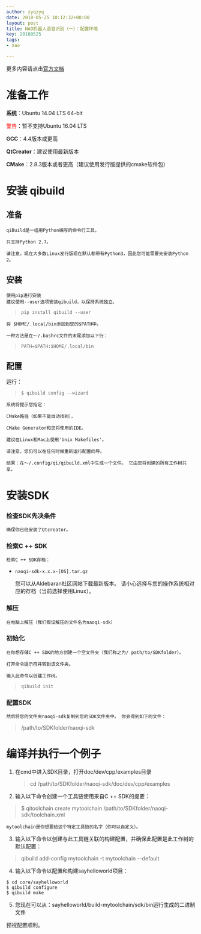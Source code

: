 ```yaml
---
author: zyqzyq
date: 2018-05-25 10:12:32+00:00
layout: post
title: NAO机器人语音识别（一）：配置环境
key: 20180525
tags:
- nao

---
```

更多内容请点击[官方文档](http://doc.aldebaran.com/2-1/dev/cpp/install_guide.html) 
# 准备工作
**系统**：Ubuntu 14.04 LTS 64-bit

<font color=#ff0000>警告</font>：暂不支持Ubuntu 16.04 LTS

**GCC**：4.4版本或更高

**QtCreator**：建议使用最新版本

**CMake**：2.8.3版本或者更高（建议使用发行版提供的cmake软件包）

# 安装 qibuild

## 准备
    qiBuild是一组用Python编写的命令行工具。

    只支持Python 2.7。
    
    请注意，现在大多数Linux发行版现在默认都带有Python3，因此您可能需要先安装Python 2。

## 安装
    使用pip进行安装
    建议使用--user选项安装qibuild，以保持系统独立。
>     pip install qibuild --user
    
    将 $HOME/.local/bin添加到您的$PATH中。

    一种方法是在〜/.bashrc文件的末尾添加以下行：
>     PATH=$PATH:$HOME/.local/bin

## 配置
运行：
>     $ qibuild config --wizard
    
    系统将提示您指定：

    CMake路径（如果不能自动找到），
    
    CMake Generator和您将使用的IDE。
    
    建议在Linux和Mac上使用'Unix Makefiles'。
    
    请注意，您仍可以在任何时候重新运行配置向导。
    
    结果：在〜/.config/qi/qibuild.xml中生成一个文件。 它由您将创建的所有工作树共享。
    
# 安装SDK

### 检查SDK先决条件
    确保你已经安装了Qtcreator。
    
### 检索C ++ SDK
    检索C ++ SDK存档：
-     naoqi-sdk-x.x.x-[OS].tar.gz
    您可以从Aldebaran社区网站下载最新版本。
    请小心选择与您的操作系统相对应的存档（当前选择使用Linux）。

### 解压
    在电脑上解压（我们假设解压的文件名为naoqi-sdk）

### 初始化
    在你想存储C ++ SDK的地方创建一个空文件夹（我们称之为/ path/to/SDKfolder）。

    打开命令提示符并转到该文件夹。
    
    输入此命令以创建工作树。
>     qibuild init

### 配置SDK
    然后将您的文件夹naoqi-sdk复制到您的SDK文件夹中。 你会得到如下的文件：

>   /path/to/SDKfolder/naoqi-sdk
    
# 编译并执行一个例子
    

1. 在cmd中进入SDK目录，打开doc/dev/cpp/examples目录
    >   cd /path/to/SDKfolder/naoqi-sdk/doc/dev/cpp/examples

2. 输入以下命令创建一个工具链使用来自C ++ SDK的提要：
>  $ qitoolchain create mytoolchain /path/to/SDKfolder/naoqi-sdk/toolchain.xml

    mytoolchain是你想要给这个特定工具链的名字（你可以自定义）。
3. 输入以下命令以创建与此工具链关联的构建配置，并确保此配置是此工作树的默认配置：
>    qibuild add-config mytoolchain -t mytoolchain --default
 
4. 输入以下命令以配置和构建sayhelloworld项目：

```
$ cd core/sayhelloworld
$ qibuild configure
$ qibuild make
```

5. 您现在可以从：sayhelloworld/build-mytoolchain/sdk/bin运行生成的二进制文件

预祝配置顺利。
